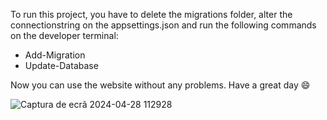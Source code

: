 To run this project, you have to delete the migrations folder, alter the connectionstring on the appsettings.json and run the following commands on the developer terminal:
 - Add-Migration <migration-name>
 - Update-Database

Now you can use the website without any problems. Have a great day 😄

![Captura de ecrã 2024-04-28 112928](https://github.com/ruib07/LanchesMac/assets/99493009/e07db3ce-a78c-4e53-a78e-d1fcb2d3270d)
